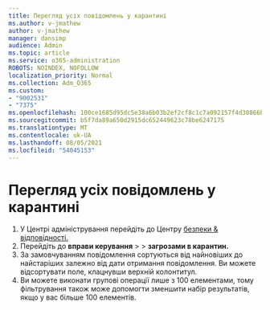 ```yaml
---
title: Перегляд усіх повідомлень у карантині
ms.author: v-jmathew
author: v-jmathew
manager: dansimp
audience: Admin
ms.topic: article
ms.service: o365-administration
ROBOTS: NOINDEX, NOFOLLOW
localization_priority: Normal
ms.collection: Adm_O365
ms.custom:
- "9002531"
- "7375"
ms.openlocfilehash: 100ce1685d95dc5e38a6b03b2ef2cf8c1c7a092157f4d30866b3dd36375ae2f0
ms.sourcegitcommit: b5f7da89a650d2915dc652449623c78be6247175
ms.translationtype: MT
ms.contentlocale: uk-UA
ms.lasthandoff: 08/05/2021
ms.locfileid: "54045153"
---
```

# <a name="view-all-quarantined-messages"></a>Перегляд усіх повідомлень у карантині

1. У Центрі адміністрування перейдіть до Центру [безпеки & відповідності.](https://go.microsoft.com/fwlink/p/?linkid=2077143)
2. Перейдіть до **вправи керування**  >    >  **загрозами в карантин.**
3. За замовчуванням повідомлення сортуються від найновіших до найстаріших залежно від дати отримання повідомлення. Ви можете відсортувати поле, клацнувши верхній колонтитул.
4. Ви можете виконати групові операції лише з 100 елементами, тому фільтрування також може допомогти зменшити набір результатів, якщо у вас більше 100 елементів.
